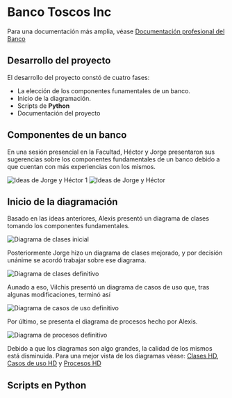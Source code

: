 # Banco Toscos Inc

Para una documentación más amplia, véase [Documentación profesional del Banco](./algo.pdf)

## Desarrollo del proyecto

El desarrollo del proyecto constó de cuatro fases:

- La elección de los componentes funamentales de un banco.
- Inicio de la diagramación.
- Scripts de **Python**
- Documentación del proyecto

## Componentes de un banco

En una sesión presencial en la Facultad, Héctor y Jorge presentaron sus sugerencias sobre los componentes fundamentales de un banco debido a que cuentan con más experiencias con los mismos.

![Ideas de Jorge y Héctor 1](./imagenes/sugerencias_hec_jor_1.jpg)
![Ideas de Jorge y Héctor ](./imagenes/sugerencias_hec_jor_2.jpg)

## Inicio de la diagramación

Basado en las ideas anteriores, Alexis presentó un diagrama de clases tomando los componentes fundamentales.

![Diagrama de clases inicial](./imagenes/clases_poo.drawio.png)

Posteriormente Jorge hizo un diagrama de clases mejorado, y por decisión unánime se acordó trabajar sobre ese diagrama.

![Diagrama de clases definitivo](./imagenes/diagrama_clases_definitivo.drawio.png)

Aunado a eso, Vilchis presentó un diagrama de casos de uso que, tras algunas modificaciones, terminó así

![Diagrama de casos de uso definitivo](./imagenes/diagrama_caso_de_uso.drawio.png)

Por último, se presenta el diagrama de procesos hecho por Alexis.

![Diagrama de procesos definitivo](./imagenes/procesos_definitivo.drawio.png)

Debido a que los diagramas son algo grandes, la calidad de los mismos está disminuida. Para una mejor vista de los diagramas véase: [Clases HD](./imagenes/diagrama_clases_definitivo.drawio.png), [Casos de uso HD](./imagenes/diagrama_caso_de_uso.drawio.png) y [Procesos HD](./imagenes/procesos_definitivo.drawio.png)

## Scripts en Python
